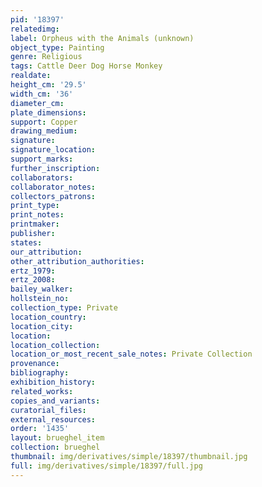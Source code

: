 ```yaml
---
pid: '18397'
relatedimg: 
label: Orpheus with the Animals (unknown)
object_type: Painting
genre: Religious
tags: Cattle Deer Dog Horse Monkey
realdate: 
height_cm: '29.5'
width_cm: '36'
diameter_cm: 
plate_dimensions: 
support: Copper
drawing_medium: 
signature: 
signature_location: 
support_marks: 
further_inscription: 
collaborators: 
collaborator_notes: 
collectors_patrons: 
print_type: 
print_notes: 
printmaker: 
publisher: 
states: 
our_attribution: 
other_attribution_authorities: 
ertz_1979: 
ertz_2008: 
bailey_walker: 
hollstein_no: 
collection_type: Private
location_country: 
location_city: 
location: 
location_collection: 
location_or_most_recent_sale_notes: Private Collection
provenance: 
bibliography: 
exhibition_history: 
related_works: 
copies_and_variants: 
curatorial_files: 
external_resources: 
order: '1435'
layout: brueghel_item
collection: brueghel
thumbnail: img/derivatives/simple/18397/thumbnail.jpg
full: img/derivatives/simple/18397/full.jpg
---
```

